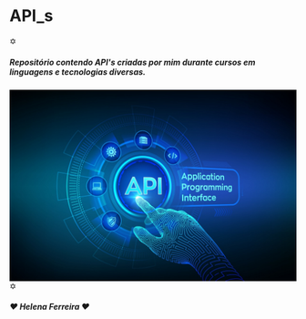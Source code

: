<h1>API_s</h1>

✡ <h5>Repositório contendo API's criadas por mim durante cursos em linguagens e tecnologias diversas.</h5>



<img align="center" alt="Helena-API's" src="https://github.com/helenawillians7/API_s/blob/dada57b117cc7825b9863bc20bc6c3f2bcd95590/API.jpg">
✡ <h5>❤️ Helena Ferreira ❤️</h5>
